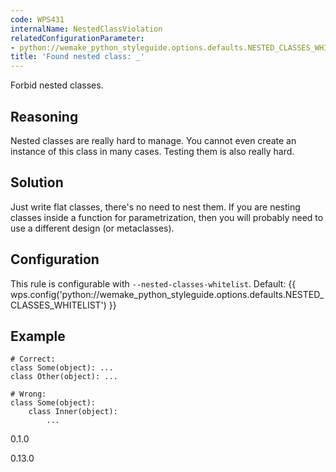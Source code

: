 ```yaml
---
code: WPS431
internalName: NestedClassViolation
relatedConfigurationParameter:
- python://wemake_python_styleguide.options.defaults.NESTED_CLASSES_WHITELIST
title: 'Found nested class: _'
---
```


Forbid nested classes.

## Reasoning
Nested classes are really hard to manage. You cannot even create an
instance of this class in many cases. Testing them is also really
hard.

## Solution
Just write flat classes, there's no need to nest them. If you are
nesting classes inside a function for parametrization, then you will
probably need to use a different design (or metaclasses).

## Configuration
This rule is configurable with `--nested-classes-whitelist`.
Default:
{{ wps.config('python://wemake_python_styleguide.options.defaults.NESTED_CLASSES_WHITELIST') }}

## Example

    # Correct:
    class Some(object): ...
    class Other(object): ...
    
    # Wrong:
    class Some(object):
        class Inner(object):
            ...

<div class="versionadded">

0.1.0

</div>

<div class="versionchanged">

0.13.0

</div>